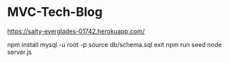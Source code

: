 # MVC-Tech-Blog


https://salty-everglades-01742.herokuapp.com/

npm install
mysql -u root -p
source db/schema.sql
exit
npm run seed
node server.js
